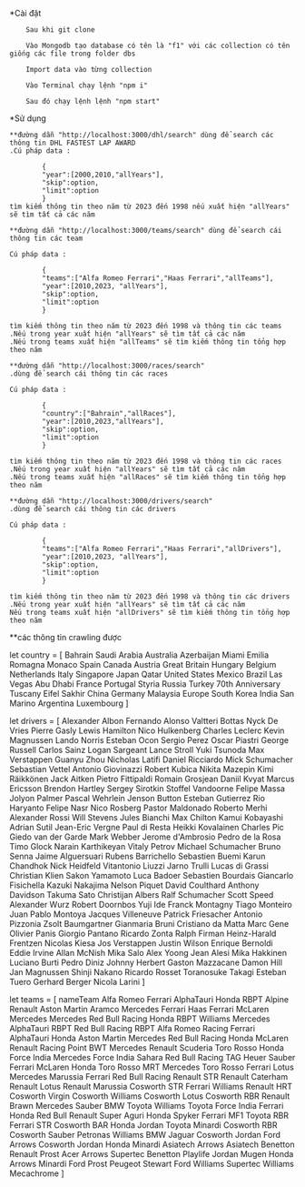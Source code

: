 *Cài đặt

        Sau khi git clone

        Vào Mongodb tạo database có tên là "f1" với các collection có tên giống các file trong folder dbs

        Import data vào từng collection

        Vào Terminal chạy lệnh "npm i"

        Sau đó chạy lệnh lệnh "npm start"

*Sử dụng     

    **đường dẫn "http://localhost:3000/dhl/search" dùng để search các thông tin DHL FASTEST LAP AWARD
    .Cú pháp data : 

            {
            "year":[2000,2010,"allYears"],
            "skip":option,
            "limit":option
            }
    tìm kiếm thông tin theo năm từ 2023 đến 1998 nếu xuất hiện "allYears" sẽ tìm tất cả các năm

    **đường dẫn "http://localhost:3000/teams/search" dùng để search cái thông tin các team

    Cú pháp data : 

            {
            "teams":["Alfa Romeo Ferrari","Haas Ferrari","allTeams"],
            "year":[2010,2023, "allYears"],
            "skip":option,
            "limit":option
            }

    tìm kiếm thông tin theo năm từ 2023 đến 1998 và thông tin các teams
    .Nếu trong year xuất hiện "allYears" sẽ tìm tất cả các năm
    .Nếu trong teams xuất hiện "allTeams" sẽ tìm kiếm thông tin tổng hợp theo năm 

    **đường dẫn "http://localhost:3000/races/search"
    .dùng để search cái thông tin các races

    Cú pháp data : 

            {
            "country":["Bahrain","allRaces"],
            "year":[2010,2023,"allYears"],
            "skip":option,
            "limit":option
            }

    tìm kiếm thông tin theo năm từ 2023 đến 1998 và thông tin các races 
    .Nếu trong year xuất hiện "allYears" sẽ tìm tất cả các năm
    .Nếu trong teams xuất hiện "allRaces" sẽ tìm kiếm thông tin tổng hợp theo năm 

    **đường dẫn "http://localhost:3000/drivers/search"
    .dùng để search cái thông tin các drivers

    Cú pháp data : 

            {
            "teams":["Alfa Romeo Ferrari","Haas Ferrari","allDrivers"],
            "year":[2010,2023, "allYears"],
            "skip":option,
            "limit":option
            }

    tìm kiếm thông tin theo năm từ 2023 đến 1998 và thông tin các drivers
    .Nếu trong year xuất hiện "allYears" sẽ tìm tất cả các năm
    Nếu trong teams xuất hiện "allDrivers" sẽ tìm kiếm thông tin tổng hợp theo năm 

**các thông tin crawling được

let country =  [
    Bahrain
    Saudi Arabia
    Australia
    Azerbaijan
    Miami
    Emilia Romagna
    Monaco
    Spain
    Canada
    Austria
    Great Britain
    Hungary
    Belgium
    Netherlands
    Italy
    Singapore
    Japan
    Qatar
    United States
    Mexico
    Brazil
    Las Vegas
    Abu Dhabi
    France
    Portugal
    Styria
    Russia
    Turkey
    70th Anniversary
    Tuscany
    Eifel
    Sakhir
    China
    Germany
    Malaysia
    Europe
    South Korea
    India
    San Marino
    Argentina
    Luxembourg
]

let drivers = [
    Alexander Albon
    Fernando Alonso
    Valtteri Bottas
    Nyck De Vries
    Pierre Gasly
    Lewis Hamilton
    Nico Hulkenberg
    Charles Leclerc
    Kevin Magnussen
    Lando Norris
    Esteban Ocon
    Sergio Perez
    Oscar Piastri
    George Russell
    Carlos Sainz
    Logan Sargeant
    Lance Stroll
    Yuki Tsunoda
    Max Verstappen
    Guanyu Zhou
    Nicholas Latifi
    Daniel Ricciardo
    Mick Schumacher
    Sebastian Vettel
    Antonio Giovinazzi
    Robert Kubica
    Nikita Mazepin
    Kimi Räikkönen
    Jack Aitken
    Pietro Fittipaldi
    Romain Grosjean
    Daniil Kvyat
    Marcus Ericsson
    Brendon Hartley
    Sergey Sirotkin
    Stoffel Vandoorne
    Felipe Massa
    Jolyon Palmer
    Pascal Wehrlein
    Jenson Button
    Esteban Gutierrez 
    Rio Haryanto
    Felipe Nasr
    Nico Rosberg
    Pastor Maldonado
    Roberto Merhi
    Alexander Rossi
    Will Stevens
    Jules Bianchi
    Max Chilton
    Kamui Kobayashi
    Adrian Sutil
    Jean-Eric Vergne
    Paul di Resta
    Heikki Kovalainen
    Charles Pic
    Giedo van der Garde
    Mark Webber
    Jerome d'Ambrosio
    Pedro de la Rosa
    Timo Glock
    Narain Karthikeyan
    Vitaly Petrov
    Michael Schumacher
    Bruno Senna
    Jaime Alguersuari
    Rubens Barrichello
    Sebastien Buemi
    Karun Chandhok
    Nick Heidfeld
    Vitantonio Liuzzi
    Jarno Trulli
    Lucas di Grassi
    Christian Klien
    Sakon Yamamoto
    Luca Badoer
    Sebastien Bourdais
    Giancarlo Fisichella
    Kazuki Nakajima
    Nelson Piquet
    David Coulthard
    Anthony Davidson
    Takuma Sato
    Christijan Albers
    Ralf Schumacher
    Scott Speed
    Alexander Wurz
    Robert Doornbos
    Yuji Ide
    Franck Montagny
    Tiago Monteiro
    Juan Pablo Montoya
    Jacques Villeneuve
    Patrick Friesacher 
    Antonio Pizzonia
    Zsolt Baumgartner
    Gianmaria Bruni
    Cristiano da Matta
    Marc Gene
    Olivier Panis
    Giorgio Pantano
    Ricardo Zonta
    Ralph Firman
    Heinz-Harald Frentzen
    Nicolas Kiesa
    Jos Verstappen
    Justin Wilson
    Enrique Bernoldi
    Eddie Irvine
    Allan McNish
    Mika Salo
    Alex Yoong
    Jean Alesi
    Mika Hakkinen
    Luciano Burti
    Pedro Diniz
    Johnny Herbert
    Gaston Mazzacane
    Damon Hill
    Jan Magnussen
    Shinji Nakano
    Ricardo Rosset
    Toranosuke Takagi
    Esteban Tuero
    Gerhard Berger
    Nicola Larini
]

let teams = [
    nameTeam
    Alfa Romeo Ferrari
    AlphaTauri Honda RBPT
    Alpine Renault
    Aston Martin Aramco Mercedes
    Ferrari
    Haas Ferrari
    McLaren Mercedes
    Mercedes
    Red Bull Racing Honda RBPT
    Williams Mercedes
    AlphaTauri RBPT
    Red Bull Racing RBPT
    Alfa Romeo Racing Ferrari
    AlphaTauri Honda
    Aston Martin Mercedes
    Red Bull Racing Honda
    McLaren Renault
    Racing Point BWT Mercedes
    Renault
    Scuderia Toro Rosso Honda
    Force India Mercedes
    Force India Sahara
    Red Bull Racing TAG Heuer
    Sauber Ferrari
    McLaren Honda
    Toro Rosso
    MRT Mercedes
    Toro Rosso Ferrari
    Lotus Mercedes
    Marussia Ferrari
    Red Bull Racing Renault
    STR Renault
    Caterham Renault
    Lotus Renault
    Marussia Cosworth
    STR Ferrari
    Williams Renault
    HRT Cosworth
    Virgin Cosworth
    Williams Cosworth
    Lotus Cosworth
    RBR Renault
    Brawn Mercedes
    Sauber BMW
    Toyota
    Williams Toyota
    Force India Ferrari
    Honda
    Red Bull Renault
    Super Aguri Honda
    Spyker Ferrari
    MF1 Toyota
    RBR Ferrari
    STR Cosworth
    BAR Honda
    Jordan Toyota
    Minardi Cosworth
    RBR Cosworth
    Sauber Petronas
    Williams BMW
    Jaguar Cosworth
    Jordan Ford
    Arrows Cosworth
    Jordan Honda
    Minardi Asiatech
    Arrows Asiatech
    Benetton Renault
    Prost Acer
    Arrows Supertec
    Benetton Playlife
    Jordan Mugen Honda
    Arrows
    Minardi Ford
    Prost Peugeot
    Stewart Ford
    Williams Supertec
    Williams Mecachrome
]
